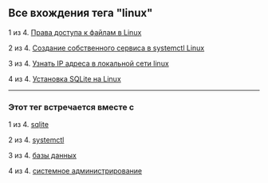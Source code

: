 ## Все вхождения тега "linux"

1 из 4. [Права доступа к файлам в Linux](./2020-11-28_file_access_rights_linux.md)

2 из 4. [Создание собственного сервиса в systemctl Linux](./2020-11-28_custom_service.md)

3 из 4. [Узнать IP адреса в локальной сети linux](./2020-11-28_get_local_ip_linux.md)

4 из 4. [Установка SQLite на Linux](./2020-09-02_linux_sqlite.md)

---

### Этот тег встречается вместе с

1 из 4. [sqlite](./meta_sqlite.md)

2 из 4. [systemctl](./meta_systemctl.md)

3 из 4. [базы данных](./meta_bazy_dannyh.md)

4 из 4. [системное администрирование](./meta_sistemnoe_administrirovanie.md)

